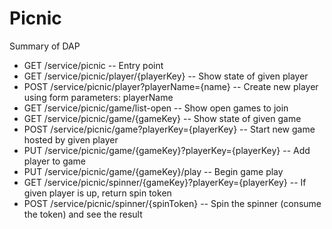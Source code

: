 Picnic
======

Summary of DAP

* GET     /service/picnic                                         -- Entry point
* GET     /service/picnic/player/{playerKey}                      -- Show state of given player
* POST    /service/picnic/player?playerName={name}                -- Create new player using form parameters: playerName
* GET     /service/picnic/game/list-open                          -- Show open games to join
* GET     /service/picnic/game/{gameKey}                          -- Show state of given game
* POST    /service/picnic/game?playerKey={playerKey}              -- Start new game hosted by given player
* PUT     /service/picnic/game/{gameKey}?playerKey={playerKey}    -- Add player to game
* PUT     /service/picnic/game/{gameKey}/play                     -- Begin game play
* GET     /service/picnic/spinner/{gameKey}?playerKey={playerKey} -- If given player is up, return spin token
* POST    /service/picnic/spinner/{spinToken}                     -- Spin the spinner (consume the token) and see the result
